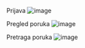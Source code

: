 Prijava ![image](https://github.com/user-attachments/assets/3780e7c7-832a-49e5-be83-a748d97d91a2)

Pregled poruka ![image](https://github.com/user-attachments/assets/c2910aec-47f1-4141-a2cb-15a3e17d6507)

Pretraga poruka ![image](https://github.com/user-attachments/assets/018aaa04-b381-470b-965a-560ed9c13cd3)
